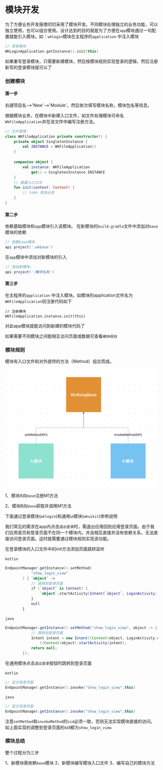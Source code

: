 
# 模块开发
 为了方便业务开发唐僧叨叨采用了模块开发。不同模块处理独立的业务功能，可以独立使用，也可以组合使用。设计达到的目的就是为了方便在`app`模块通过一句配置就能引入模块。如：`wklogin`模块在主程序的`application` 中注入模块
 ```kotlin
 // 登录模块
 WKLoginApplication.getInstance().init(this)
 ```
如果重写登录模块，只需要新建模块，然后按模块规则实现登录的逻辑，然后注册新写的登录模块就可以了

### 创建模块
#### 第一步

右键项目名-->'New'-->'Module'，然后依次填写模块名称，模块包名等信息。

根据模块业务，在模块中新建入口文件，如文件处理模块可命名`WkFileApplication`并在该文件中编写注册方法。
```kotlin
// 文件管理
class WKFileApplication private constructor() {
    private object SingletonInstance {
        val INSTANCE = WKFileApplication()
    }

    companion object {
        val instance: WKFileApplication
            get() = SingletonInstance.INSTANCE
    }
    // 暴露入口方法
    fun init(context: Context) {
        // todo 其他业务
    }
}
```
#### 第二步
依赖基础模块和`app`模块引入该模块。
在新模块的`build.gradle`文件中添加对`base`模块的依赖
```gradle
// 依赖base模块
api project(':wkbase')
```
在`app`模块中添加对新模块的引入
```gradle
// 添加新模块。
api project(':模块名称')
```
#### 第三步
在主程序的`application` 中注入模块。如模块的application文件名为`WKFileApplication`则注册代码如下
```koltin
// 注册模块
WKFileApplication.instance.init(this)
```
对此app模块就能访问到新建的模块代码了

如果需要不同模块之间能相互访问页面或数据可查看`模块规则`

### 模块规则
模块有入口文件和对外提供的方法（Method）组合而成。

![](./module.png)

1、模块A向`base`注册M1方法

2、模块B向`base`获取并调用M1方法

下面通过登录模块(`wklogin`)和通用ui模块(`wkuikit`)举例说明

我们常见的需求在app内点击`退出登录`时，需退出应用回到应用登录页面。由于我们应用首页和登录页面不在同一个模块内，并且相互直接并没有依赖关系，无法直接访问登录页面。这时就需要通过模块规则实现该功能。

在登录模块的入口文件中的init方法添加页面跳转监听

`kotlin`
```kotlin
EndpointManager.getInstance().setMethod(
            "show_login_view"
        ) { `object` ->
            // 跳转到登录页面
            if (`object` is Context) {
                `object`.startActivity(Intent(`object`, LoginActivity::class.java))
            }
            null
        }
```
`java`
```java
EndpointManager.getInstance().setMethod("show_login_view", object -> {
            // 跳转到登录页面
            Intent intent = new Intent((Context)object, LoginActivity.class);
                ((Context)object).startActivity(intent);
            return null;
        });
```
在通用模块点击`退出登录`按钮时跳转到登录页面

`kotlin`
```kotlin
// 显示登录页面
EndpointManager.getInstance().invoke("show_login_view",this)
```
`java`
```java
// 显示登录页面
EndpointManager.getInstance().invoke("show_login_view",this)
```
注意`setMethod`和`invokeMethod`的`sid`必须一致，否则无法实现模块直接的访问。如上面实现的调整到登录页面的sid都为`show_login_view`

### 模块总结
整个过程分为三步

1、新模块需依赖`base`模块
2、新模块编写模块入口文件
3、编写自己的模块方法